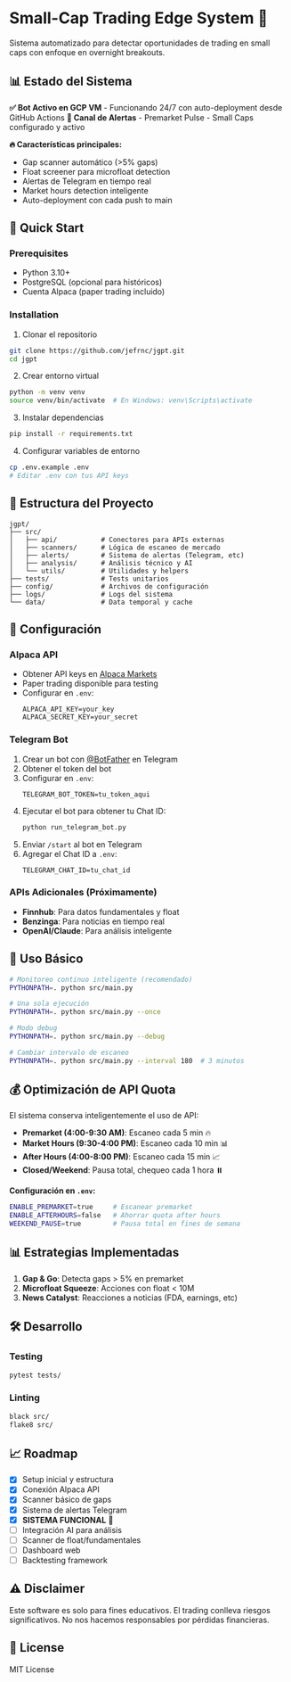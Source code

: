 # Small-Cap Trading Edge System 🚀

Sistema automatizado para detectar oportunidades de trading en small caps con enfoque en overnight breakouts.

## 📊 Estado del Sistema

**✅ Bot Activo en GCP VM** - Funcionando 24/7 con auto-deployment desde GitHub Actions
**📢 Canal de Alertas** - Premarket Pulse - Small Caps configurado y activo

**🔥 Características principales:**
- Gap scanner automático (>5% gaps)
- Float screener para microfloat detection  
- Alertas de Telegram en tiempo real
- Market hours detection inteligente
- Auto-deployment con cada push to main

## 🚀 Quick Start

### Prerequisites
- Python 3.10+
- PostgreSQL (opcional para históricos)
- Cuenta Alpaca (paper trading incluido)

### Installation

1. Clonar el repositorio
```bash
git clone https://github.com/jefrnc/jgpt.git
cd jgpt
```

2. Crear entorno virtual
```bash
python -m venv venv
source venv/bin/activate  # En Windows: venv\Scripts\activate
```

3. Instalar dependencias
```bash
pip install -r requirements.txt
```

4. Configurar variables de entorno
```bash
cp .env.example .env
# Editar .env con tus API keys
```

## 📁 Estructura del Proyecto

```
jgpt/
├── src/
│   ├── api/           # Conectores para APIs externas
│   ├── scanners/      # Lógica de escaneo de mercado
│   ├── alerts/        # Sistema de alertas (Telegram, etc)
│   ├── analysis/      # Análisis técnico y AI
│   └── utils/         # Utilidades y helpers
├── tests/             # Tests unitarios
├── config/            # Archivos de configuración
├── logs/              # Logs del sistema
└── data/              # Data temporal y cache
```

## 🔧 Configuración

### Alpaca API
- Obtener API keys en [Alpaca Markets](https://alpaca.markets/)
- Paper trading disponible para testing
- Configurar en `.env`:
  ```
  ALPACA_API_KEY=your_key
  ALPACA_SECRET_KEY=your_secret
  ```

### Telegram Bot
1. Crear un bot con [@BotFather](https://t.me/botfather) en Telegram
2. Obtener el token del bot
3. Configurar en `.env`:
   ```
   TELEGRAM_BOT_TOKEN=tu_token_aqui
   ```
4. Ejecutar el bot para obtener tu Chat ID:
   ```bash
   python run_telegram_bot.py
   ```
5. Enviar `/start` al bot en Telegram
6. Agregar el Chat ID a `.env`:
   ```
   TELEGRAM_CHAT_ID=tu_chat_id
   ```

### APIs Adicionales (Próximamente)
- **Finnhub**: Para datos fundamentales y float
- **Benzinga**: Para noticias en tiempo real
- **OpenAI/Claude**: Para análisis inteligente

## 🎯 Uso Básico

```bash
# Monitoreo continuo inteligente (recomendado)
PYTHONPATH=. python src/main.py

# Una sola ejecución
PYTHONPATH=. python src/main.py --once

# Modo debug
PYTHONPATH=. python src/main.py --debug

# Cambiar intervalo de escaneo
PYTHONPATH=. python src/main.py --interval 180  # 3 minutos
```

## 💰 Optimización de API Quota

El sistema conserva inteligentemente el uso de API:

- **Premarket (4:00-9:30 AM)**: Escaneo cada 5 min 🔥
- **Market Hours (9:30-4:00 PM)**: Escaneo cada 10 min 📊  
- **After Hours (4:00-8:00 PM)**: Escaneo cada 15 min 📈
- **Closed/Weekend**: Pausa total, chequeo cada 1 hora ⏸️

**Configuración en `.env`:**
```bash
ENABLE_PREMARKET=true     # Escanear premarket
ENABLE_AFTERHOURS=false   # Ahorrar quota after hours
WEEKEND_PAUSE=true        # Pausa total en fines de semana
```

## 📊 Estrategias Implementadas

1. **Gap & Go**: Detecta gaps > 5% en premarket
2. **Microfloat Squeeze**: Acciones con float < 10M
3. **News Catalyst**: Reacciones a noticias (FDA, earnings, etc)

## 🛠️ Desarrollo

### Testing
```bash
pytest tests/
```

### Linting
```bash
black src/
flake8 src/
```

## 📈 Roadmap

- [x] Setup inicial y estructura
- [x] Conexión Alpaca API
- [x] Scanner básico de gaps
- [x] Sistema de alertas Telegram
- [x] **SISTEMA FUNCIONAL** 🎉
- [ ] Integración AI para análisis
- [ ] Scanner de float/fundamentales  
- [ ] Dashboard web
- [ ] Backtesting framework

## ⚠️ Disclaimer

Este software es solo para fines educativos. El trading conlleva riesgos significativos. No nos hacemos responsables por pérdidas financieras.

## 📝 License

MIT License
